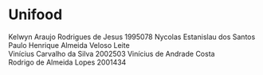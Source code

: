 # Unifood

Kelwyn Araujo Rodrigues de Jesus 1995078
Nycolas Estanislau dos Santos  
Paulo Henrique Almeida Veloso Leite  
Vinícius Carvalho da Silva 2002503 
Vinícius de Andrade Costa  
Rodrigo de Almeida Lopes 2001434

